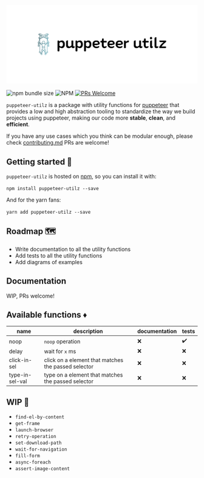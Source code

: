 ![Library logo](logo.png)

![npm bundle size](https://img.shields.io/bundlephobia/minzip/puppeteer-utilz?label=minified%20size)
![NPM](https://img.shields.io/npm/l/puppeteer-utilz)
[![PRs Welcome](https://img.shields.io/badge/PRs-welcome-brightgreen.svg?style=flat-square)](http://makeapullrequest.com)

`puppeteer-utilz` is a package with utility functions for [puppeteer](https://github.com/puppeteer/puppeteer) that provides a low and high abstraction tooling to standardize the way we build projects using puppeteer, making our code more **stable**, **clean**, and **efficient**.

If you have any use cases which you think can be modular enough, please check [contributing.md](./CONTRIBUTING.md) PRs are welcome!

## Getting started 🔧

`puppeteer-utilz` is hosted on [npm](https://www.npmjs.com/package/puppeteer-utilz), so you can install it with:

```npm install puppeteer-utilz --save```

And for the yarn fans:

```yarn add puppeteer-utilz --save```

## Roadmap 🗺

- Write documentation to all the utility functions
- Add tests to all the utility functions
- Add diagrams of examples

## Documentation

WIP, PRs welcome!

## Available functions ♦️

| name | description | documentation | tests |
| ---- | ----------- | ------------- | ----- |
| noop | `noop` operation | ❌ | ✔️ |
| delay | wait for `x` ms | ❌ | ❌ |
| click-in-sel | click on a element that matches the passed selector | ❌ | ❌ |
| type-in-sel-val | type on a element that matches the passed selector | ❌ | ❌ |

## WIP 🔨

- `find-el-by-content` 
- `get-frame`
- `launch-browser`
- `retry-operation`
- `set-download-path`
- `wait-for-navigation`
- `fill-form`
- `async-foreach`
- `assert-image-content`